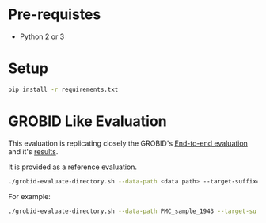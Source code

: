# Pre-requistes

* Python 2 or 3

# Setup

```bash
pip install -r requirements.txt
```

# GROBID Like Evaluation

This evaluation is replicating closely the GROBID's [End-to-end evaluation](http://grobid.readthedocs.io/en/latest/End-to-end-evaluation/) and it's [results](https://github.com/kermitt2/grobid/tree/master/grobid-trainer/doc).

It is provided as a reference evaluation.

```bash
./grobid-evaluate-directory.sh --data-path <data path> --target-suffix=<file suffix> --prediction-suffix=<file suffix>
```

For example:

```bash
./grobid-evaluate-directory.sh --data-path PMC_sample_1943 --target-suffix=.nxml --prediction-suffix=.tei-header.xml
```
